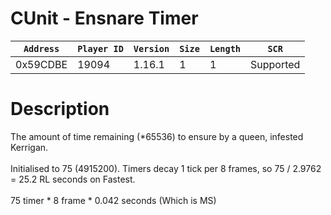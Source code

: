 # CUnit - Ensnare Timer

| `Address` | `Player ID` | `Version` | `Size` | `Length` | `SCR` |
| ---------- | ----------- | --------- | ------ | -------- | ---- |
| 0x59CDBE | 19094 | 1.16.1 | 1 | 1 | Supported |

# Description

The amount of time remaining (*65536) to ensure by a queen, infested Kerrigan.<br><br>Initialised to 75 (4915200). Timers decay 1 tick per 8 frames, so 75 / 2.9762 = 25.2 RL seconds on Fastest.<br><br>75 timer * 8 frame * 0.042 seconds (Which is MS)